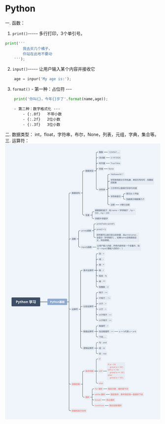 # Python

一. 函数：
1. `print()`----- 多行打印，3个单引号。
```python
print('''
        我去买几个橘子，
        你站在此地不要动
    ''');
```
2. `input()`----- 让用户输入某个内容并接收它
```python
    age = inpur('My age is:');
```

3. `format()`
        - 第一种：占位符 ---  
```python
    print('你叫{}，今年{}岁了'.format(name,age));
```
        - 第二种：数字格式化 ---  
            - {:.0f}   不带小数
   			- {:.2f}   2位小数
            - {:.3f}   3位小数

二. 数据类型：
int，float，字符串，布尔，None，列表，元组，字典，集合等。
三.  运算符：
![运算符](./assets/jc.png)